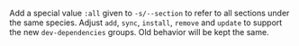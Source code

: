 Add a special value `:all` given to `-s/--section` to refer to all sections under the same species.
Adjust `add`, `sync`, `install`, `remove` and `update` to support the new `dev-dependencies` groups. Old behavior will be kept the same.
